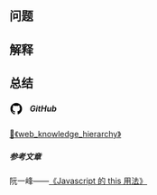 ## 问题

## 解释

## 总结

<h5 style="display:flex;align-items:center;">
<svg  class="icon icon-github" xmlns="http://www.w3.org/2000/svg" width="24" height="24" viewBox="0 0 24 28"  aria-label="GitHub"  role="img"  focusable="false"> <title>Github</title><path d="M12 2c6.625 0 12 5.375 12 12 0 5.297-3.437 9.797-8.203 11.391-.609.109-.828-.266-.828-.578 0-.391.016-1.687.016-3.297 0-1.125-.375-1.844-.812-2.219 2.672-.297 5.484-1.313 5.484-5.922 0-1.313-.469-2.375-1.234-3.219.125-.313.531-1.531-.125-3.187-1-.313-3.297 1.234-3.297 1.234a11.28 11.28 0 0 0-6 0S6.704 6.656 5.704 6.969c-.656 1.656-.25 2.875-.125 3.187-.766.844-1.234 1.906-1.234 3.219 0 4.594 2.797 5.625 5.469 5.922-.344.313-.656.844-.766 1.609-.688.313-2.438.844-3.484-1-.656-1.141-1.844-1.234-1.844-1.234-1.172-.016-.078.734-.078.734.781.359 1.328 1.75 1.328 1.75.703 2.141 4.047 1.422 4.047 1.422 0 1 .016 1.937.016 2.234 0 .313-.219.688-.828.578C3.439 23.796.002 19.296.002 13.999c0-6.625 5.375-12 12-12zM4.547 19.234c.031-.063-.016-.141-.109-.187-.094-.031-.172-.016-.203.031-.031.063.016.141.109.187.078.047.172.031.203-.031zm.484.532c.063-.047.047-.156-.031-.25-.078-.078-.187-.109-.25-.047-.063.047-.047.156.031.25.078.078.187.109.25.047zm.469.703c.078-.063.078-.187 0-.297-.063-.109-.187-.156-.266-.094-.078.047-.078.172 0 .281s.203.156.266.109zm.656.656c.063-.063.031-.203-.063-.297-.109-.109-.25-.125-.313-.047-.078.063-.047.203.063.297.109.109.25.125.313.047zm.891.391c.031-.094-.063-.203-.203-.25-.125-.031-.266.016-.297.109s.063.203.203.234c.125.047.266 0 .297-.094zm.984.078c0-.109-.125-.187-.266-.172-.141 0-.25.078-.25.172 0 .109.109.187.266.172.141 0 .25-.078.25-.172zm.906-.156c-.016-.094-.141-.156-.281-.141-.141.031-.234.125-.219.234.016.094.141.156.281.125s.234-.125.219-.219z"></path></svg>
<span style="margin-left:12px;">GitHub</span>
</h5>


[:book:《web_knowledge_hierarchy》](https://github.com/guestccc/web_knowledge_hierarchy)

##### 参考文章

阮一峰——[《Javascript 的 this 用法》](http://www.ruanyifeng.com/blog/2010/04/using_this_keyword_in_javascript.html)

